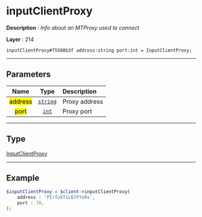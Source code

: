 # inputClientProxy

**Description** : *Info about an MTProxy used to connect*

**Layer** : 214

```tl
inputClientProxy#75588b3f address:string port:int = InputClientProxy;
```

---

## Parameters

| Name | Type | Description |
| :---: | :---: | :--- |
| <mark>address</mark> | [`string`](type/string) | Proxy address |
| <mark>port</mark> | [`int`](type/int) | Proxy port |

---

## Type

[InputClientProxy](type/InputClientProxy)

---

## Example

```php
$inputClientProxy = $client->inputClientProxy(
	address : 'PIrfuXT1LB7FYoRs',
	port : 70,
);
```